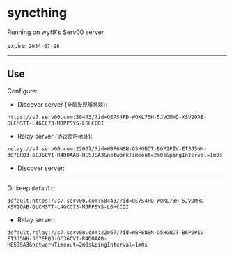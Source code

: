 # syncthing

Running on wyf9's Serv00 server

expire: `2034-07-28`

---

## Use

Configure:

- Discover server (`全局发现服务器`):

```url
https://s7.serv00.com:58443/?id=QE7S4FD-WOKL73H-5JVOMHD-XSV2OAB-GLCMSTT-L4GCC73-MJPPSYS-L6HCCQI
```

- Relay server (`协议监听地址`):

```
relay://s7.serv00.com:22067/?id=WBP6NSN-O5HGNDT-B6P2PIV-ET3J5NH-3O7ERQ3-6C36CVI-R4DOAAB-HE5JSA3&networkTimeout=2m0s&pingInterval=1m0s
```

- Discover server:

---

Or keep `default`:

```url
default,https://s7.serv00.com:58443/?id=QE7S4FD-WOKL73H-5JVOMHD-XSV2OAB-GLCMSTT-L4GCC73-MJPPSYS-L6HCCQI
```

- Relay server:

```url
default,relay://s7.serv00.com:22067/?id=WBP6NSN-O5HGNDT-B6P2PIV-ET3J5NH-3O7ERQ3-6C36CVI-R4DOAAB-HE5JSA3&networkTimeout=2m0s&pingInterval=1m0s
```